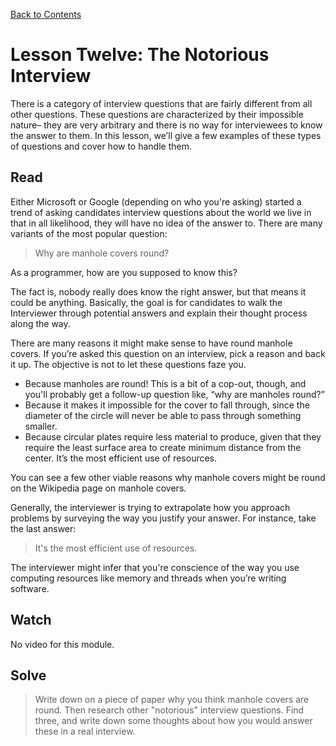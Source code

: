 [Back to Contents](https://github.com/coding-boot-camp/cs-technical-curriculum/tree/master/async-content)

# Lesson Twelve: The Notorious Interview

There is a category of interview questions that are fairly different from all other questions. These questions are characterized by their impossible nature– they are very arbitrary and there is no way for interviewees to know the answer to them. In this lesson, we’ll give a few examples of these types of questions and cover how to handle them.

## Read
Either Microsoft or Google (depending on who you're asking) started a trend of asking candidates interview questions about the world we live in that in all likelihood, they will have no idea of the answer to. There are many variants of the most popular question:

> Why are manhole covers round?

As a programmer, how are you supposed to know this?

The fact is, nobody really does know the right answer, but that means it could be anything. Basically, the goal is for candidates to walk the Interviewer through potential answers and explain their thought process along the way.

There are many reasons it might make sense to have round manhole covers. If you’re asked this question on an interview, pick a reason and back it up. The objective is not to let these questions faze you.

- Because manholes are round! This is a bit of a cop-out, though, and you'll probably get a follow-up question like, “why are manholes round?”
- Because it makes it impossible for the cover to fall through, since the diameter of the circle will never be able to pass through something smaller.
- Because circular plates require less material to produce, given that they require the least surface area to create minimum distance from the center. It’s the most efficient use of resources.


You can see a few other viable reasons why manhole covers might be round on the Wikipedia page on manhole covers.

Generally, the interviewer is trying to extrapolate how you approach problems by surveying the way you justify your answer. For instance, take the last answer:

> It's the most efficient use of resources.

The interviewer might infer that you're conscience of the way you use computing resources like memory and threads when you’re writing software.

## Watch

No video for this module.

## Solve

 
> Write down on a piece of paper why you think manhole covers are round. Then research other "notorious" interview questions. Find three, and write down some thoughts about how you would answer these in a real interview.
